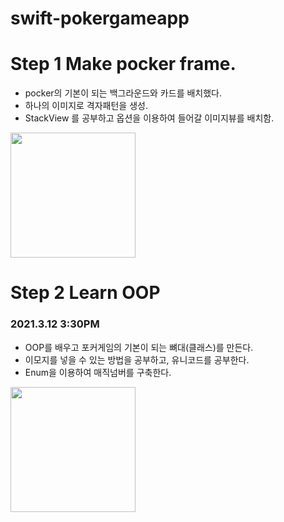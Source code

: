 # swift-pokergameapp

# Step 1 Make pocker frame.

- pocker의 기본이 되는 백그라운드와 카드를 배치했다.
- 하나의 이미지로 격자패턴을 생성.
- StackView 를 공부하고 옵션을 이용하여 들어갈 이미지뷰를 배치함.

<Img src = "https://user-images.githubusercontent.com/52390975/110789611-6b8b9a00-82b3-11eb-9e3c-fd90a8a64d02.png" width = "200">

# Step 2 Learn OOP

### 2021.3.12 3:30PM
- OOP를 배우고 포커게임의 기본이 되는 뼈대(클래스)를 만든다.
- 이모지를 넣을 수 있는 방법을 공부하고, 유니코드를 공부한다.
- Enum을 이용하여 매직넘버를 구축한다.

<img width="200"  src="https://user-images.githubusercontent.com/52390975/110901023-02edfd00-8347-11eb-9384-591704bb050b.png">

